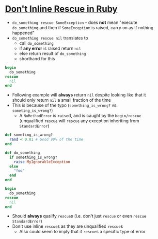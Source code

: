 # [Don't Inline Rescue in Ruby](https://robots.thoughtbot.com/don-t-inline-rescue-in-ruby)

* `do_something rescue SomeException` - does **not** mean "execute `do_something` and then if `SomeException` is raised, carry on as if nothing happened"
* `do_something rescue nil` translates to
  * call `do_something`
  * if **any error** is raised return `nil`
  * else return result of `do_something`
  * shorthand for this

```ruby
begin
  do_something
rescue
  nil
end
```

* Following example will **always** return `nil` despite looking like that it should only return `nil` a small fraction of the time
* This is because of the typo (`something_is_wrong?` vs. `someting_is_wrong?`)
  * A `NoMethodError` is `raise`d, and is caught by the `begin/rescue` (unqualified `rescue` will `rescue` any exception inheriting from `StandardError`)

```ruby
def someting_is_wrong?
  rand < 0.01 # Good 99% of the time
end

def do_something
  if something_is_wrong?
    raise MyIgnorableException
  else
    "foo"
  end
end

begin
  do_something
rescue
  nil
end
```

* Should **always** qualify `rescue`s (i.e. don't just `rescue` or even `rescue StandardError`)
* Don't use inline `rescue`s as they are unqualified `rescue`s
  * Also could seem to imply that it `rescue`s a specific type of error

